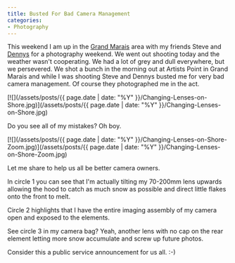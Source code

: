 ```yaml
---
title: Busted For Bad Camera Management
categories:
- Photography
---
```


This weekend I am up in the [Grand Marais](http://grandmarais.com/) area with my friends Steve and [Dennys](http://www.dennysphoto.com/) for a photography weekend. We went out shooting today and the weather wasn't cooperating. We had a lot of grey and dull everywhere, but we persevered.
We shot a bunch in the morning out at Artists Point in Grand Marais and while I was shooting Steve and Dennys busted me for very bad camera management. Of course they photographed me in the act.

[![](/assets/posts/{{ page.date | date: "%Y" }}/Changing-Lenses-on-Shore.jpg)](/assets/posts/{{ page.date | date: "%Y" }}/Changing-Lenses-on-Shore.jpg)

Do you see all of my mistakes? Oh boy.

[![](/assets/posts/{{ page.date | date: "%Y" }}/Changing-Lenses-on-Shore-Zoom.jpg)](/assets/posts/{{ page.date | date: "%Y" }}/Changing-Lenses-on-Shore-Zoom.jpg)

Let me share to help us all be better camera owners.

In circle 1 you can see that I'm actually tilting my 70-200mm lens upwards allowing the hood to catch as much snow as possible and direct little flakes onto the front to melt.

Circle 2 highlights that I have the entire imaging assembly of my camera open and exposed to the elements.

See circle 3 in my camera bag? Yeah, another lens with no cap on the rear element letting more snow accumulate and screw up future photos.

Consider this a public service announcement for us all. :-)
